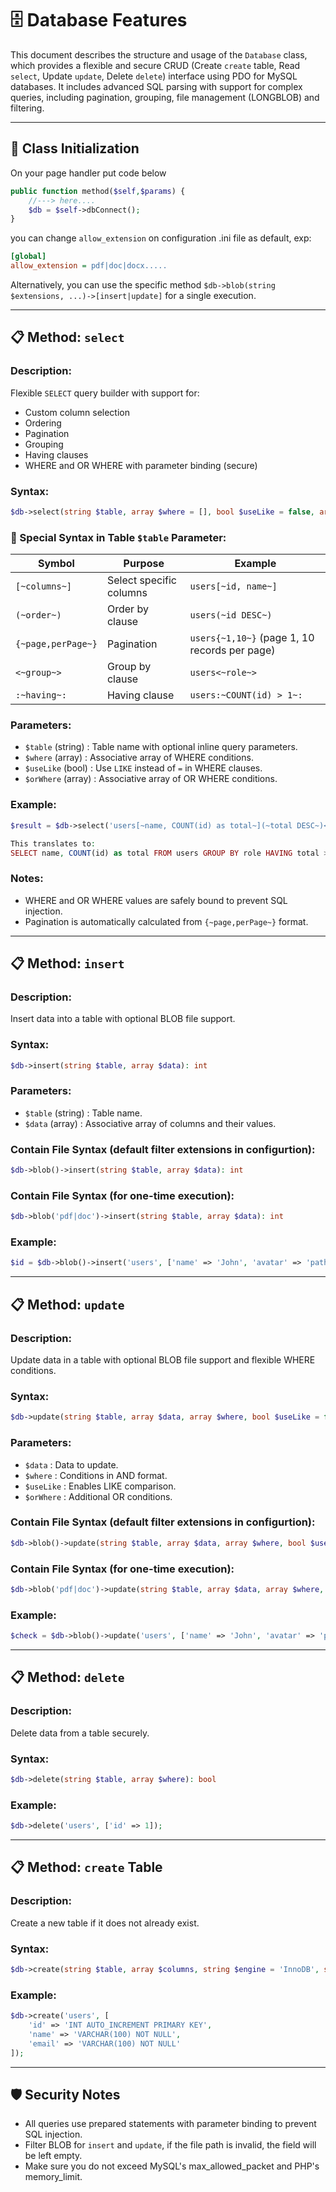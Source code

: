 # 🗄️ Database Features

This document describes the structure and usage of the `Database` class, which provides a flexible and secure CRUD (Create `create` table, Read `select`, Update `update`, Delete `delete`) interface using PDO for MySQL databases. It includes advanced SQL parsing with support for complex queries, including pagination, grouping, file management (LONGBLOB) and filtering.

---

## 📌 Class Initialization
On your page handler put code below
```php
public function method($self,$params) {
    //---> here....
    $db = $self->dbConnect();
}
```
you can change `allow_extension` on configuration .ini file as default, exp:
```ini
[global]
allow_extension = pdf|doc|docx.....
```
Alternatively, you can use the specific method `$db->blob(string $extensions, ...)->[insert|update]` for a single execution.

---

## 📋 Method: `select`

### Description:
Flexible `SELECT` query builder with support for:
- Custom column selection
- Ordering
- Pagination
- Grouping
- Having clauses
- WHERE and OR WHERE with parameter binding (secure)

### Syntax:
```php
$db->select(string $table, array $where = [], bool $useLike = false, array $orWhere = []): array
```

### 🧩  Special Syntax in Table `$table` Parameter:
| Symbol | Purpose | Example |
|--------|---------|---------|
| `[~columns~]` | Select specific columns | `users[~id, name~]` |
| `(~order~)` | Order by clause | `users(~id DESC~)` |
| `{~page,perPage~}` | Pagination | `users{~1,10~}` (page 1, 10 records per page) |
| `<~group~>` | Group by clause | `users<~role~>` |
| `:~having~:` | Having clause | `users:~COUNT(id) > 1~:` |

### Parameters:
- `$table` (string) : Table name with optional inline query parameters.
- `$where` (array) : Associative array of WHERE conditions.
- `$useLike` (bool) : Use `LIKE` instead of `=` in WHERE clauses.
- `$orWhere` (array) : Associative array of OR WHERE conditions.

### Example:
```php
$result = $db->select('users[~name, COUNT(id) as total~](~total DESC~)<~role~>:~total > 1:');

This translates to:
SELECT name, COUNT(id) as total FROM users GROUP BY role HAVING total > 1 ORDER BY total DESC
```

### Notes:
- WHERE and OR WHERE values are safely bound to prevent SQL injection.
- Pagination is automatically calculated from `{~page,perPage~}` format.

---

## 📋 Method: `insert`

### Description:
Insert data into a table with optional BLOB file support.

### Syntax:
```php
$db->insert(string $table, array $data): int
```
### Parameters:
- `$table` (string) : Table name.
- `$data` (array) : Associative array of columns and their values.
### Contain File Syntax (default filter extensions in configurtion):
```php
$db->blob()->insert(string $table, array $data): int
```
### Contain File Syntax (for one-time execution):
```php
$db->blob('pdf|doc')->insert(string $table, array $data): int
```

### Example:
```php
$id = $db->blob()->insert('users', ['name' => 'John', 'avatar' => 'path/to/file.jpg'], true);
```

---

## 📋 Method: `update`

### Description:
Update data in a table with optional BLOB file support and flexible WHERE conditions.

### Syntax:
```php
$db->update(string $table, array $data, array $where, bool $useLike = false, array $orWhere = []): bool
```
### Parameters:
- `$data` : Data to update.
- `$where` : Conditions in AND format.
- `$useLike` : Enables LIKE comparison.
- `$orWhere` : Additional OR conditions.

### Contain File Syntax (default filter extensions in configurtion):
```php
$db->blob()->update(string $table, array $data, array $where, bool $useLike = false, array $orWhere = []): bool
```
### Contain File Syntax (for one-time execution):
```php
$db->blob('pdf|doc')->update(string $table, array $data, array $where, bool $useLike = false, array $orWhere = []): bool
```

### Example:
```php
$check = $db->blob()->update('users', ['name' => 'John', 'avatar' => 'path/to/file.jpg'], ['id' => 1]);
```

---

## 📋 Method: `delete`

### Description:
Delete data from a table securely.

### Syntax:
```php
$db->delete(string $table, array $where): bool
```

### Example:
```php
$db->delete('users', ['id' => 1]);
```

---

## 📋 Method: `create` Table

### Description:
Create a new table if it does not already exist.

### Syntax:
```php
$db->create(string $table, array $columns, string $engine = 'InnoDB', string $charset = 'utf8mb4'): bool
```

### Example:
```php
$db->create('users', [
    'id' => 'INT AUTO_INCREMENT PRIMARY KEY',
    'name' => 'VARCHAR(100) NOT NULL',
    'email' => 'VARCHAR(100) NOT NULL'
]);
```
---

## 🛡️ Security Notes
- All queries use prepared statements with parameter binding to prevent SQL injection.
- Filter BLOB for `insert` and `update`, if the file path is invalid, the field will be left empty.
- Make sure you do not exceed MySQL's max_allowed_packet and PHP's memory_limit.